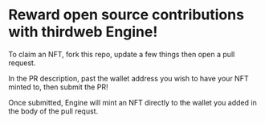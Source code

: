 # Reward open source contributions with thirdweb Engine!

To claim an NFT, fork this repo, update a few things then open a pull request. 

In the PR description, past the wallet address you wish to have your NFT minted to, then submit the PR!

Once submitted, Engine will mint an NFT directly to the wallet you added in the body of the pull requst. 
